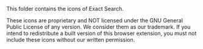 This folder contains the icons of Exact Search.

These icons are proprietary and NOT licensed under the GNU General Public License of any version. We
consider them as our trademark. If you intend to redistribute a built version of this browser
extension, you must not include these icons without our written permission.
